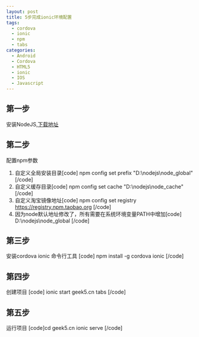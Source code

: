 ```yaml
---
layout: post
title: 5步完成ionic环境配置
tags:
  - cordova
  - ionic
  - npm
  - tabs
categories:
  - Android
  - Cordova
  - HTML5
  - ionic
  - IOS
  - Javascript
---
```


## 第一步

安装NodeJS,[下载地址](https://nodejs.org/en/)

## 第二步

配置npm参数

1.  自定义全局安装目录[code] npm config set prefix "D:\nodejs\node_global"[/code]
2.  自定义缓存目录[code] npm config set cache "D:\nodejs\node_cache"[/code]
3.  自定义淘宝镜像地址[code] npm config set registry https://registry.npm.taobao.org  [/code]
4.  因为node默认地址修改了，所有需要在系统环境变量PATH中增加[code] D:\nodejs\node_global [/code]

## 第三步

安装cordova ionic 命令行工具
[code] npm install -g cordova ionic [/code]

## 第四步

创建项目
[code] ionic start geek5.cn tabs [/code]

## 第五步

运行项目
[code]cd geek5.cn
ionic serve
[/code]